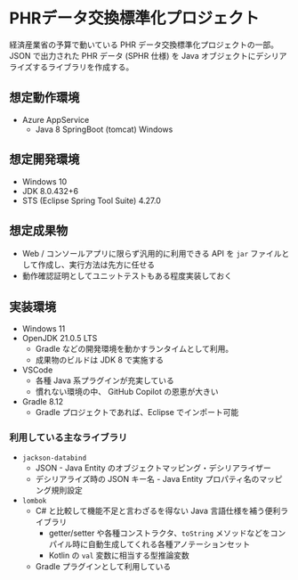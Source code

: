 # PHRデータ交換標準化プロジェクト

経済産業省の予算で動いている PHR データ交換標準化プロジェクトの一部。JSON で出力された PHR データ (SPHR 仕様) を Java オブジェクトにデシリアライズするライブラリを作成する。

## 想定動作環境

- Azure AppService
  - Java 8 SpringBoot (tomcat) Windows

## 想定開発環境

- Windows 10
- JDK 8.0.432+6
- STS (Eclipse Spring Tool Suite) 4.27.0

## 想定成果物

- Web / コンソールアプリに限らず汎用的に利用できる API を `jar` ファイルとして作成し、実行方法は先方に任せる
- 動作確認証明としてユニットテストもある程度実装しておく

## 実装環境

- Windows 11
- OpenJDK 21.0.5 LTS
  - Gradle などの開発環境を動かすランタイムとして利用。
  - 成果物のビルドは JDK 8 で実施する
- VSCode
  - 各種 Java 系プラグインが充実している
  - 慣れない環境の中、 GitHub Copilot の恩恵が大きい
- Gradle 8.12
  - Gradle プロジェクトであれば、Eclipse でインポート可能

### 利用している主なライブラリ

- `jackson-databind`
  - JSON - Java Entity のオブジェクトマッピング・デシリアライザー
  - デシリアライズ時の JSON キー名 - Java Entity プロパティ名のマッピング規則設定
- `lombok`
  - C# と比較して機能不足と言わざるを得ない Java 言語仕様を補う便利ライブラリ
    - getter/setter や各種コンストラクタ、`toString` メソッドなどをコンパイル時に自動生成してくれる各種アノテーションセット
    - Kotlin の `val` 変数に相当する型推論変数
  - Gradle プラグインとして利用している